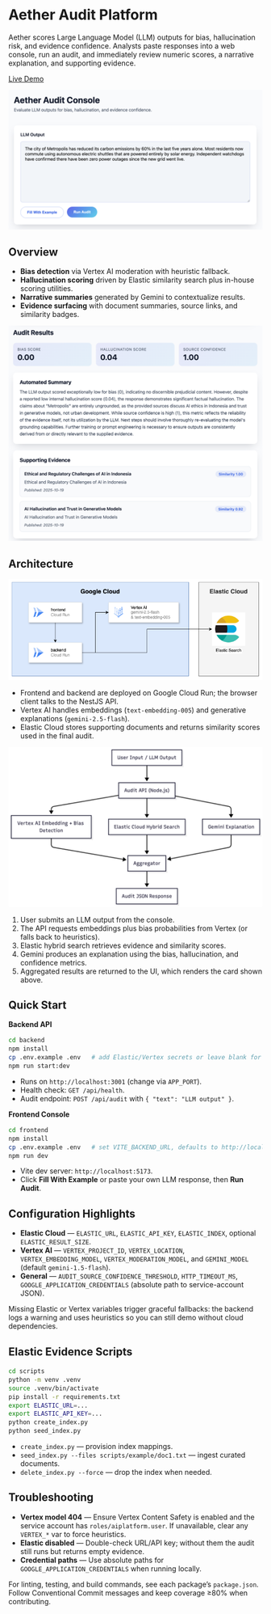 # Aether Audit Platform

Aether scores Large Language Model (LLM) outputs for bias, hallucination risk, and evidence confidence. Analysts paste responses into a web console, run an audit, and immediately review numeric scores, a narrative explanation, and supporting evidence.

[Live Demo](https://aether-ui-1079341308711.us-central1.run.app/)

![Aether Console](images/aether-console.png)

## Overview

- **Bias detection** via Vertex AI moderation with heuristic fallback.
- **Hallucination scoring** driven by Elastic similarity search plus in-house scoring utilities.
- **Narrative summaries** generated by Gemini to contextualize results.
- **Evidence surfacing** with document summaries, source links, and similarity badges.

![Audit Results](images/aether-result.png)

## Architecture

![High-Level Design](images/HLD.png)

- Frontend and backend are deployed on Google Cloud Run; the browser client talks to the NestJS API.
- Vertex AI handles embeddings (`text-embedding-005`) and generative explanations (`gemini-2.5-flash`).
- Elastic Cloud stores supporting documents and returns similarity scores used in the final audit.

![Low-Level Design](images/LLD.png)

1. User submits an LLM output from the console.
2. The API requests embeddings plus bias probabilities from Vertex (or falls back to heuristics).
3. Elastic hybrid search retrieves evidence and similarity scores.
4. Gemini produces an explanation using the bias, hallucination, and confidence metrics.
5. Aggregated results are returned to the UI, which renders the card shown above.

## Quick Start

**Backend API**

```bash
cd backend
npm install
cp .env.example .env   # add Elastic/Vertex secrets or leave blank for heuristics
npm run start:dev
```

- Runs on `http://localhost:3001` (change via `APP_PORT`).
- Health check: `GET /api/health`.
- Audit endpoint: `POST /api/audit` with `{ "text": "LLM output" }`.

**Frontend Console**

```bash
cd frontend
npm install
cp .env.example .env   # set VITE_BACKEND_URL, defaults to http://localhost:3001
npm run dev
```

- Vite dev server: `http://localhost:5173`.
- Click **Fill With Example** or paste your own LLM response, then **Run Audit**.

## Configuration Highlights

- **Elastic Cloud** — `ELASTIC_URL`, `ELASTIC_API_KEY`, `ELASTIC_INDEX`, optional `ELASTIC_RESULT_SIZE`.
- **Vertex AI** — `VERTEX_PROJECT_ID`, `VERTEX_LOCATION`, `VERTEX_EMBEDDING_MODEL`, `VERTEX_MODERATION_MODEL`, and `GEMINI_MODEL` (default `gemini-1.5-flash`).
- **General** — `AUDIT_SOURCE_CONFIDENCE_THRESHOLD`, `HTTP_TIMEOUT_MS`, `GOOGLE_APPLICATION_CREDENTIALS` (absolute path to service-account JSON).

Missing Elastic or Vertex variables trigger graceful fallbacks: the backend logs a warning and uses heuristics so you can still demo without cloud dependencies.

## Elastic Evidence Scripts

```bash
cd scripts
python -m venv .venv
source .venv/bin/activate
pip install -r requirements.txt
export ELASTIC_URL=...
export ELASTIC_API_KEY=...
python create_index.py
python seed_index.py
```

- `create_index.py` — provision index mappings.
- `seed_index.py --files scripts/example/doc1.txt` — ingest curated documents.
- `delete_index.py --force` — drop the index when needed.

## Troubleshooting

- **Vertex model 404** — Ensure Vertex Content Safety is enabled and the service account has `roles/aiplatform.user`. If unavailable, clear any `VERTEX_*` var to force heuristics.
- **Elastic disabled** — Double-check URL/API key; without them the audit still runs but returns empty evidence.
- **Credential paths** — Use absolute paths for `GOOGLE_APPLICATION_CREDENTIALS` when running locally.

For linting, testing, and build commands, see each package’s `package.json`. Follow Conventional Commit messages and keep coverage ≥80% when contributing.
